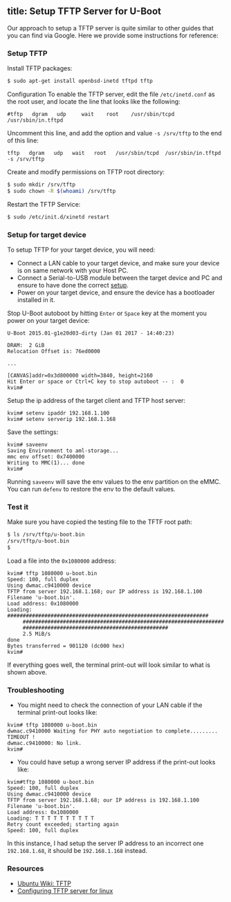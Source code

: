 title: Setup TFTP Server for U-Boot
---

Our approach to setup a TFTP server is quite similar to other guides that you can find via Google.
Here we provide some instructions for reference:

### Setup TFTP
Install TFTP packages:
```sh
$ sudo apt-get install openbsd-inetd tftpd tftp
```

Configuration
To enable the TFTP server, edit the file `/etc/inetd.conf` as the root user, and locate the line that looks like the following:
```
#tftp   dgram   udp     wait    root    /usr/sbin/tcpd  /usr/sbin/in.tftpd
```
Uncomment this line, and add the option and value `-s /srv/tftp` to the end of this line: 
```
tftp   dgram   udp   wait   root   /usr/sbin/tcpd  /usr/sbin/in.tftpd -s /srv/tftp
```

Create and modify permissions on TFTP root directory:
```sh
$ sudo mkdir /srv/tftp
$ sudo chown -R $(whoami) /srv/tftp
```

Restart the TFTP Service:
```sh
$ sudo /etc/init.d/xinetd restart
```

### Setup for target device
To setup TFTP for your target device, you will need:

* Connect a LAN cable to your target device, and make sure your device is on same network with your Host PC.
* Connect a Serial-to-USB module between the target device and PC and ensure to have done the correct [setup](/vim1/SetupSerialTool.html).
* Power on your target device, and ensure the device has a bootloader installed in it.

Stop U-Boot autoboot by hitting `Enter` or `Space` key at the moment you power on your target device:

```
U-Boot 2015.01-g1e20d03-dirty (Jan 01 2017 - 14:40:23)

DRAM:  2 GiB
Relocation Offset is: 76ed0000

...

[CANVAS]addr=0x3d800000 width=3840, height=2160
Hit Enter or space or Ctrl+C key to stop autoboot -- :  0 
kvim#
```

Setup the ip address of the target client and TFTP host server:
```
kvim# setenv ipaddr 192.168.1.100
kvim# setenv serverip 192.168.1.168
```

Save the settings:
```
kvim# saveenv
Saving Environment to aml-storage...
mmc env offset: 0x7400000 
Writing to MMC(1)... done
kvim#
```
Running `saveenv` will save the env values to the env partition on the eMMC. You can run `defenv` to restore the env to the default values.


### Test it
Make sure you have copied the testing file to the TFTF root path:
```sh
$ ls /srv/tftp/u-boot.bin
/srv/tftp/u-boot.bin
$ 
```

Load a file into the `0x1080000` address:
```
kvim# tftp 1080000 u-boot.bin
Speed: 100, full duplex
Using dwmac.c9410000 device
TFTP from server 192.168.1.168; our IP address is 192.168.1.100
Filename 'u-boot.bin'.
Load address: 0x1080000
Loading: #################################################################
	 #################################################################
	 ###############################################
	 2.5 MiB/s
done
Bytes transferred = 901120 (dc000 hex)
kvim#
```
If everything goes well, the terminal print-out will look similar to what is shown above.


### Troubleshooting
* You might need to check the connection of your LAN cable if the terminal print-out looks like:
```
kvim# tftp 1080000 u-boot.bin
dwmac.c9410000 Waiting for PHY auto negotiation to complete......... TIMEOUT !
dwmac.c9410000: No link.
kvim#
```

* You could have setup a wrong server IP address if the print-out looks like:
```
kvim#tftp 1080000 u-boot.bin
Speed: 100, full duplex
Using dwmac.c9410000 device
TFTP from server 192.168.1.68; our IP address is 192.168.1.100
Filename 'u-boot.bin'.
Load address: 0x1080000
Loading: T T T T T T T T T T 
Retry count exceeded; starting again
Speed: 100, full duplex
```
In this instance, I had setup the server IP address to an incorrect one `192.168.1.68`, it should be `192.168.1.168` instead.

### Resources
* [Ubuntu Wiki: TFTP](https://help.ubuntu.com/community/TFTP)
* [Configuring TFTP server for linux](http://venkateshabbarapu.blogspot.com/2012/10/configuring-tftp-server-for-linux.html)
